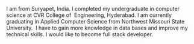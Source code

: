 I am from Suryapet, India. I completed my undergraduate in computer science at CVR College of  Engineering, Hyderabad. I am currently graduating in Applied Computer Science from Northwest Missouri State University.  I have to gain more knowledge in data bases and improve my technical skills. I would like to become full stack developer.
